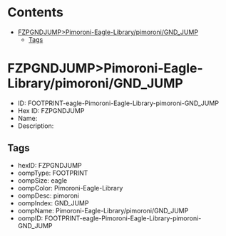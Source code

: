 



Contents
========

* [FZPGNDJUMP>Pimoroni-Eagle-Library/pimoroni/GND_JUMP](#fzpgndjumppimoroni-eagle-librarypimoronignd_jump)
	* [Tags](#tags)

# FZPGNDJUMP>Pimoroni-Eagle-Library/pimoroni/GND_JUMP

- ID: FOOTPRINT-eagle-Pimoroni-Eagle-Library-pimoroni-GND_JUMP
- Hex ID: FZPGNDJUMP
- Name: 
- Description: 

## Tags

- hexID: FZPGNDJUMP
- oompType: FOOTPRINT
- oompSize: eagle
- oompColor: Pimoroni-Eagle-Library
- oompDesc: pimoroni
- oompIndex: GND_JUMP
- oompName: Pimoroni-Eagle-Library/pimoroni/GND_JUMP
- oompID: FOOTPRINT-eagle-Pimoroni-Eagle-Library-pimoroni-GND_JUMP
